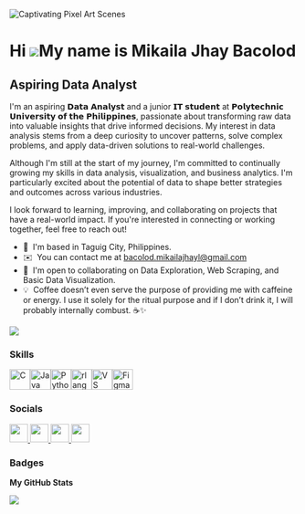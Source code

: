 ![Captivating Pixel Art Scenes](https://github.com/user-attachments/assets/6945bb4a-7c22-4679-98c0-8025c314fedb)

Hi ![](https://user-images.githubusercontent.com/18350557/176309783-0785949b-9127-417c-8b55-ab5a4333674e.gif)My name is Mikaila Jhay Bacolod
============================================================================================================================================

Aspiring Data Analyst
---------------------

I'm an aspiring 𝗗𝗮𝘁𝗮 𝗔𝗻𝗮𝗹𝘆𝘀𝘁 and a junior 𝗜𝗧 𝘀𝘁𝘂𝗱𝗲𝗻𝘁 at 𝗣𝗼𝗹𝘆𝘁𝗲𝗰𝗵𝗻𝗶𝗰 𝗨𝗻𝗶𝘃𝗲𝗿𝘀𝗶𝘁𝘆 𝗼𝗳 𝘁𝗵𝗲 𝗣𝗵𝗶𝗹𝗶𝗽𝗽𝗶𝗻𝗲𝘀, passionate about transforming raw data into valuable insights that drive informed decisions. My interest in data analysis stems from a deep curiosity to uncover patterns, solve complex problems, and apply data-driven solutions to real-world challenges. 

Although I'm still at the start of my journey, I'm committed to continually growing my skills in data analysis, visualization, and business analytics. I'm particularly excited about the potential of data to shape better strategies and outcomes across various industries. 

I look forward to learning, improving, and collaborating on projects that have a real-world impact. If you're interested in connecting or working together, feel free to reach out!

* 📍  I'm based in Taguig City, Philippines.
* ✉️  You can contact me at [bacolod.mikailajhayl@gmail.com](mailto:bacolod.mikailajhayl@gmail.com)
* 🤝  I'm open to collaborating on Data Exploration, Web Scraping, and Basic Data Visualization.
* 💡  Coffee doesn’t even serve the purpose of providing me with caffeine or energy. I use it solely for the ritual purpose and if I don’t drink it, I will probably internally combust. ☕✨

<a href="https://www.github.com/mikailajhay" target="_blank" rel="noreferrer"><img
src="https://img.shields.io/github/followers/mikailajhay?logo=github&style=for-the-badge&color=ec4899&labelColor=27272a" /></a>

### Skills


<p align="left">
<a href="https://docs.microsoft.com/en-us/cpp/?view=msvc-170" target="_blank" rel="noreferrer"><img src="https://raw.githubusercontent.com/danielcranney/readme-generator/main/public/icons/skills/c-colored.svg" width="36" height="36" alt="C" /></a><a href="https://www.oracle.com/java/" target="_blank" rel="noreferrer"><img src="https://raw.githubusercontent.com/danielcranney/readme-generator/main/public/icons/skills/java-colored.svg" width="36" height="36" alt="Java" /></a><a href="https://www.python.org/" target="_blank" rel="noreferrer"><img src="https://raw.githubusercontent.com/danielcranney/readme-generator/main/public/icons/skills/python-colored.svg" width="36" height="36" alt="Python" /></a><a href="https://www.r-project.org/" target="_blank" rel="noreferrer"><img src="https://raw.githubusercontent.com/danielcranney/readme-generator/main/public/icons/skills/rlang-colored.svg" width="36" height="36" alt="rlang" /></a><a href="https://code.visualstudio.com/" target="_blank" rel="noreferrer"><img src="https://raw.githubusercontent.com/danielcranney/readme-generator/main/public/icons/skills/visualstudiocode.svg" width="36" height="36" alt="VS Code" /></a><a href="https://www.figma.com/" target="_blank" rel="noreferrer"><img src="https://raw.githubusercontent.com/danielcranney/readme-generator/main/public/icons/skills/figma-colored.svg" width="36" height="36" alt="Figma" /></a>
</p>


### Socials

<p align="left"> <a href="https://www.facebook.com/mikailajhay/" target="_blank" rel="noreferrer"> <picture> <source media="(prefers-color-scheme: dark)" srcset="https://raw.githubusercontent.com/danielcranney/readme-generator/main/public/icons/socials/facebook-dark.svg" /> <source media="(prefers-color-scheme: light)" srcset="https://raw.githubusercontent.com/danielcranney/readme-generator/main/public/icons/socials/facebook.svg" /> <img src="https://raw.githubusercontent.com/danielcranney/readme-generator/main/public/icons/socials/facebook.svg" width="32" height="32" /> </picture> </a> <a href="https://www.github.com/mikailajhay" target="_blank" rel="noreferrer"> <picture> <source media="(prefers-color-scheme: dark)" srcset="https://raw.githubusercontent.com/danielcranney/readme-generator/main/public/icons/socials/github-dark.svg" /> <source media="(prefers-color-scheme: light)" srcset="https://raw.githubusercontent.com/danielcranney/readme-generator/main/public/icons/socials/github.svg" /> <img src="https://raw.githubusercontent.com/danielcranney/readme-generator/main/public/icons/socials/github.svg" width="32" height="32" /> </picture> </a> <a href="http://www.instagram.com/mikailajhayy/" target="_blank" rel="noreferrer"> <picture> <source media="(prefers-color-scheme: dark)" srcset="https://raw.githubusercontent.com/danielcranney/readme-generator/main/public/icons/socials/instagram-dark.svg" /> <source media="(prefers-color-scheme: light)" srcset="https://raw.githubusercontent.com/danielcranney/readme-generator/main/public/icons/socials/instagram.svg" /> <img src="https://raw.githubusercontent.com/danielcranney/readme-generator/main/public/icons/socials/instagram.svg" width="32" height="32" /> </picture> </a> <a href="https://www.linkedin.com/in/mjbacolod/" target="_blank" rel="noreferrer"> <picture> <source media="(prefers-color-scheme: dark)" srcset="https://raw.githubusercontent.com/danielcranney/readme-generator/main/public/icons/socials/linkedin-dark.svg" /> <source media="(prefers-color-scheme: light)" srcset="https://raw.githubusercontent.com/danielcranney/readme-generator/main/public/icons/socials/linkedin.svg" /> <img src="https://raw.githubusercontent.com/danielcranney/readme-generator/main/public/icons/socials/linkedin.svg" width="32" height="32" /> </picture> </a></p>

### Badges

<b>My GitHub Stats</b>

<a href="http://www.github.com/mikailajhay"><img src="https://github-readme-streak-stats.herokuapp.com/?user=mikailajhay&stroke=ffffff&background=27272a&ring=ec4899&fire=ec4899&currStreakNum=ffffff&currStreakLabel=ec4899&sideNums=ffffff&sideLabels=ffffff&dates=ffffff&hide_border=true" /></a>
